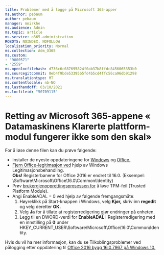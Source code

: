 ```yaml
---
title: Problemer med å logge på Microsoft 365-apper
ms.author: pebaum
author: pebaum
manager: mnirkhe
ms.audience: Admin
ms.topic: article
ms.service: o365-administration
ROBOTS: NOINDEX, NOFOLLOW
localization_priority: Normal
ms.collection: Adm_O365
ms.custom:
- "9000571"
- "2559"
ms.openlocfilehash: d736c6c687695824f0ab37b8ffdc8456065353b0
ms.sourcegitcommit: 0eb4f9bde53395b5fd4b5cd4ffc56ca96db91298
ms.translationtype: MT
ms.contentlocale: nb-NO
ms.lasthandoff: 03/10/2021
ms.locfileid: "50709115"
---
```

# <a name="fixing-the-microsoft-365-apps-your-computers-trusted-platform-module-is-not-functioning-properly-message"></a>Retting av Microsoft 365-appene « Datamaskinens Klarerte plattform-modul fungerer ikke som den skal»

For å løse denne filen kan du prøve følgende:

- Installer de nyeste oppdateringene for [Windows](https://support.microsoft.com/help/4027667/windows-10-update) og [Office.](https://support.office.com/article/update-office-and-your-computer-with-microsoft-update-2ab296f3-7f03-43a2-8e50-46de917611c5)
- [Fjern Office-legitimasjon ved](https://docs.microsoft.com/office/troubleshoot/office-suite-issues/another-account-already-signed-in#step-4-clear-cached-credentials-on-the-computer) hjelp av Windows Legitimasjonsbehandling.<br/>
    **Obs!** Registerbanene for Office 2016 er endret til 16.0. (Eksempel: \Software\Microsoft\Office\16.0\Common\Identity\)
- Prøv [brukergjenopprettingsprosessen for](https://docs.microsoft.com/office365/troubleshoot/administration/connection-issue-when-sign-in-office-2016#symptom-2) å løse TPM-feil (Trusted Platform Module).
- Angi EnableADAL = 0 ved hjelp av følgende fremgangsmåte:  
    1. Høyreklikk på Start-knappen i Windows, velg **Kjør,** skriv inn **regedit** og velg deretter **OK.**
    2. Velg **Ja** for å tillate at registerredigering gjør endringer på enheten.
    3. Legg til en DWORD-verdi for **EnableADAL** i Registerredigering med en innstilling på **0** under HKEY_CURRENT_USER\Software\Microsoft\Office\16.0\Common\Identity.

Hvis du vil ha mer informasjon, kan du se Tilkoblingsproblemer ved pålogging etter oppdatering til [Office 2016 bygg 16.0.7967 på Windows 10.](https://docs.microsoft.com/office365/troubleshoot/administration/connection-issue-when-sign-in-office-2016)